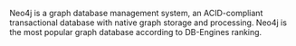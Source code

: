 Neo4j is a graph database management system, an ACID-compliant transactional database with native graph storage and processing. Neo4j is the most popular graph database according to DB-Engines ranking. 



